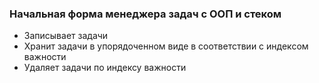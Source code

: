 ### Начальная форма менеджера задач с ООП и стеком
- Записывает задачи
- Хранит задачи в упорядоченном виде в соответствии с индексом важности
- Удаляет задачи по индексу важности